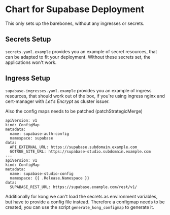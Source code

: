 # Chart for Supabase Deployment

This only sets up the barebones, without any ingresses or secrets.

## Secrets Setup

`secrets.yaml.example` provides you an example of secret resources, that can be adapted to fit your deployment. Without these secrets set, the applications won't work.

## Ingress Setup

`supabase-ingresses.yaml.example` provides you an example of ingress resources, that should work out of the box, if you're using ingress nginx and cert-manager with _Let's Encrypt_ as cluster issuer.

Also the config maps needs to be patched (patchStrategicMerge)

```
apiVersion: v1
kind: ConfigMap
metadata:
  name: supabase-auth-config
  namespace: supabase
data:
  API_EXTERNAL_URL: https://supabase.subdomain.example.com
  GOTRUE_SITE_URL: https://supabase-studio.subdomain.example.com
---
apiVersion: v1
kind: ConfigMap
metadata:
  name: supabase-studio-config
  namespace: {{ .Release.Namespace }}
data:
  SUPABASE_REST_URL: https://supabase.example.com/rest/v1/
```

Additionally for kong we can't load the secrets as environment variables, but have to provide a config file instead. Therefore a configmap needs to be created, you can use the script `generate_kong_configmap` to generate it.
